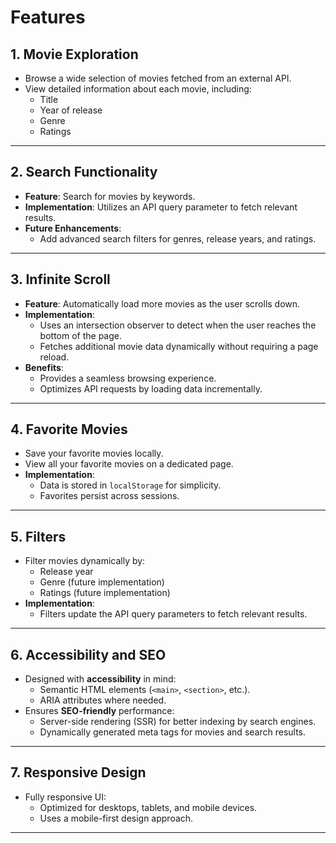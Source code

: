 # Features

## 1. Movie Exploration
- Browse a wide selection of movies fetched from an external API.
- View detailed information about each movie, including:
  - Title
  - Year of release
  - Genre
  - Ratings

---

## 2. Search Functionality
- **Feature**: Search for movies by keywords.
- **Implementation**: Utilizes an API query parameter to fetch relevant results.
- **Future Enhancements**:
  - Add advanced search filters for genres, release years, and ratings.

---

## 3. Infinite Scroll
- **Feature**: Automatically load more movies as the user scrolls down.
- **Implementation**:
  - Uses an intersection observer to detect when the user reaches the bottom of the page.
  - Fetches additional movie data dynamically without requiring a page reload.
- **Benefits**:
  - Provides a seamless browsing experience.
  - Optimizes API requests by loading data incrementally.

---

## 4. Favorite Movies
- Save your favorite movies locally.
- View all your favorite movies on a dedicated page.
- **Implementation**:
  - Data is stored in `localStorage` for simplicity.
  - Favorites persist across sessions.

---

## 5. Filters
- Filter movies dynamically by:
  - Release year
  - Genre (future implementation)
  - Ratings (future implementation)
- **Implementation**:
  - Filters update the API query parameters to fetch relevant results.

---

## 6. Accessibility and SEO
- Designed with **accessibility** in mind:
  - Semantic HTML elements (`<main>`, `<section>`, etc.).
  - ARIA attributes where needed.
- Ensures **SEO-friendly** performance:
  - Server-side rendering (SSR) for better indexing by search engines.
  - Dynamically generated meta tags for movies and search results.

---

## 7. Responsive Design
- Fully responsive UI:
  - Optimized for desktops, tablets, and mobile devices.
  - Uses a mobile-first design approach.

---

